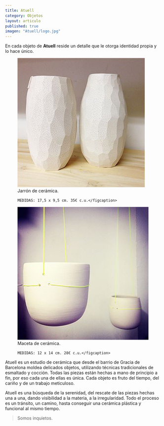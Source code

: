 ```yaml
---
title: Atuell
category: Objetos
layout: articulo
published: true
imagen: "Atuell/logo.jpg"
---
```

En cada objeto de **Atuell**  reside un detalle que le otorga identidad propia y lo hace único.

<div class="figure-group">
<figure>
	<a href="/images/Atuell/jerro2.jpg"><img src="/images/Atuell/jerro2.jpg" alt="image"></a>
	<figcaption>Jarrón de cerámica. 

	
	MEDIDAS: 17,5 x 9,5 cm. 35€ c.u.</figcaption>
</figure>

<figure>
	<a href="/images/Atuell/maceta.jpg"><img src="/images/Atuell/maceta.jpg" alt="image"></a>
	<figcaption>Maceta de cerámica. 

	
	MEDIDAS: 12 x 14 cm. 28€ c.u.</figcaption>
</figure>
</div>


Atuell es un estudio de cerámica que desde el barrio de Gracia de Barcelona moldea delicados objetos, utilizando técnicas tradicionales de esmaltado y cocción. Todas las piezas están hechas a mano de principio a fin, por eso cada una de ellas es única. Cada objeto es fruto del tiempo, del cariño y de un trabajo meticuloso.

Atuell es una búsqueda de la serenidad, del rescate de las piezas hechas una a una, dando visibilidad a la materia, a la irregularidad. Todo el proceso es un tránsito, un camino, hasta conseguir una cerámica plástica y funcional al mismo tiempo.

>Somos inquietos.
